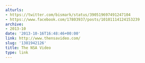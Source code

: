 ```yaml
---
alturls:
- https://twitter.com/bismark/status/390519697491247104
- https://www.facebook.com/17803937/posts/10101114124153239
archive:
- 2013-10
date: '2013-10-16T16:48:46+00:00'
link: http://www.thensavideo.com/
slug: '1381942126'
title: The NSA Video
type: link
---
```




